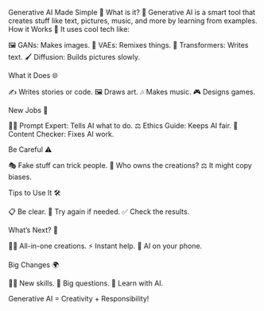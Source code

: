 Generative AI Made Simple 🌟
What is it? 🎨
Generative AI is a smart tool that creates stuff like text, pictures, music, and more by learning from examples.
How it Works 🤖
It uses cool tech like:

🖼️ GANs: Makes images.
🎵 VAEs: Remixes things.
📝 Transformers: Writes text.
🖌️ Diffusion: Builds pictures slowly.

What it Does 🌐

✍️ Writes stories or code.
🖼️ Draws art.
🎶 Makes music.
🎮 Designs games.

New Jobs 🌟

🧑‍💻 Prompt Expert: Tells AI what to do.
⚖️ Ethics Guide: Keeps AI fair.
🎨 Content Checker: Fixes AI work.

Be Careful ⚠️

🎭 Fake stuff can trick people.
📜 Who owns the creations?
⚖️ It might copy biases.

Tips to Use It 🛠️

📋 Be clear.
🔄 Try again if needed.
✅ Check the results.

What’s Next? 🚀

🎨📝 All-in-one creations.
⚡ Instant help.
📱 AI on your phone.

Big Changes 🌍

🧑‍🎓 New skills.
🤔 Big questions.
🏫 Learn with AI.

Generative AI = Creativity + Responsibility!
